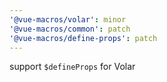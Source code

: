 ```yaml
---
'@vue-macros/volar': minor
'@vue-macros/common': patch
'@vue-macros/define-props': patch
---
```


support `$defineProps` for Volar
